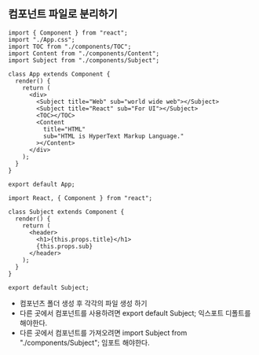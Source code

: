 ## 컴포넌트 파일로 분리하기

``` react
import { Component } from "react";
import "./App.css";
import TOC from "./components/TOC";
import Content from "./components/Content";
import Subject from "./components/Subject";

class App extends Component {
  render() {
    return (
      <div>
        <Subject title="Web" sub="world wide web"></Subject>
        <Subject title="React" sub="For UI"></Subject>
        <TOC></TOC>
        <Content
          title="HTML"
          sub="HTML is HyperText Markup Language."
        ></Content>
      </div>
    );
  }
}

export default App;

```

``` react
import React, { Component } from "react";

class Subject extends Component {
  render() {
    return (
      <header>
        <h1>{this.props.title}</h1>
        {this.props.sub}
      </header>
    );
  }
}

export default Subject;
```



- 컴포넌츠 폴더 생성 후 각각의 파일 생성 하기
- 다른 곳에서 컴포넌트를 사용하려면 export default Subject; 익스포트 디폴트를 해야한다.
- 다른 곳에서 컴포넌트를 가져오려면 import Subject from "./components/Subject";
  임포트 해야한다.